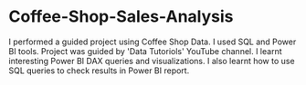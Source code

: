 # Coffee-Shop-Sales-Analysis
I performed a guided project using Coffee Shop Data. I used SQL and Power BI tools. Project was guided by 'Data Tutoriols' YouTube channel. I learnt interesting Power BI DAX queries and visualizations. I also learnt how to use SQL queries to check results in Power BI report. 
